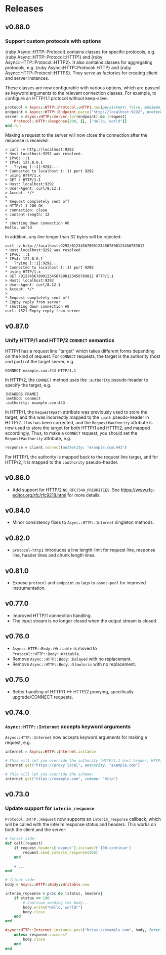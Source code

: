 # Releases

## v0.88.0

### Support custom protocols with options

{ruby Async::HTTP::Protocol} contains classes for specific protocols, e.g. {ruby Async::HTTP::Protocol::HTTP1} and {ruby Async::HTTP::Protocol::HTTP2}. It also contains classes for aggregating protocols, e.g. {ruby Async::HTTP::Protocol::HTTP} and {ruby Async::HTTP::Protocol::HTTPS}. They serve as factories for creating client and server instances.

These classes are now configurable with various options, which are passed as keyword arguments to the relevant connection classes. For example, to configure an HTTP/1.1 protocol without keep-alive:

``` ruby
protocol = Async::HTTP::Protocol::HTTP1.new(persistent: false, maximum_line_length: 32)
endpoint = Async::HTTP::Endpoint.parse("http://localhost:9292", protocol: protocol)
server = Async::HTTP::Server.for(endpoint) do |request|
	Protocol::HTTP::Response[200, {}, ["Hello, world"]]
end.run
```

Making a request to the server will now close the connection after the response is received:

    > curl -v http://localhost:9292
    * Host localhost:9292 was resolved.
    * IPv6: ::1
    * IPv4: 127.0.0.1
    *   Trying [::1]:9292...
    * Connected to localhost (::1) port 9292
    * using HTTP/1.x
    > GET / HTTP/1.1
    > Host: localhost:9292
    > User-Agent: curl/8.12.1
    > Accept: */*
    > 
    * Request completely sent off
    < HTTP/1.1 200 OK
    < connection: close
    < content-length: 12
    < 
    * shutting down connection #0
    Hello, world

In addition, any line longer than 32 bytes will be rejected:

    curl -v http://localhost:9292/012345678901234567890123456789012
    * Host localhost:9292 was resolved.
    * IPv6: ::1
    * IPv4: 127.0.0.1
    *   Trying [::1]:9292...
    * Connected to localhost (::1) port 9292
    * using HTTP/1.x
    > GET /012345678901234567890123456789012 HTTP/1.1
    > Host: localhost:9292
    > User-Agent: curl/8.12.1
    > Accept: */*
    > 
    * Request completely sent off
    * Empty reply from server
    * shutting down connection #0
    curl: (52) Empty reply from server

## v0.87.0

### Unify HTTP/1 and HTTP/2 `CONNECT` semantics

HTTP/1 has a request line "target" which takes different forms depending on the kind of request. For `CONNECT` requests, the target is the authority (host and port) of the target server, e.g.

    CONNECT example.com:443 HTTP/1.1

In HTTP/2, the `CONNECT` method uses the `:authority` pseudo-header to specify the target, e.g.

``` http
[HEADERS FRAME]
:method: connect
:authority: example.com:443
```

In HTTP/1, the `Request#path` attribute was previously used to store the target, and this was incorrectly mapped to the `:path` pseudo-header in HTTP/2. This has been corrected, and the `Request#authority` attribute is now used to store the target for both HTTP/1 and HTTP/2, and mapped accordingly. Thus, to make a `CONNECT` request, you should set the `Request#authority` attribute, e.g.

``` ruby
response = client.connect(authority: "example.com:443")
```

For HTTP/1, the authority is mapped back to the request line target, and for HTTP/2, it is mapped to the `:authority` pseudo-header.

## v0.86.0

  - Add support for HTTP/2 `NO_RFC7540_PRIORITIES`. See <https://www.rfc-editor.org/rfc/rfc9218.html> for more details.

## v0.84.0

  - Minor consistency fixes to `Async::HTTP::Internet` singleton methods.

## v0.82.0

  - `protocol-http1` introduces a line length limit for request line, response line, header lines and chunk length lines.

## v0.81.0

  - Expose `protocol` and `endpoint` as tags to `async-pool` for improved instrumentation.

## v0.77.0

  - Improved HTTP/1 connection handling.
  - The input stream is no longer closed when the output stream is closed.

## v0.76.0

  - `Async::HTTP::Body::Writable` is moved to `Protocol::HTTP::Body::Writable`.
  - Remove `Async::HTTP::Body::Delayed` with no replacement.
  - Remove `Async::HTTP::Body::Slowloris` with no replacement.

## v0.75.0

  - Better handling of HTTP/1 \<-\> HTTP/2 proxying, specifically upgrade/CONNECT requests.

## v0.74.0

### `Async::HTTP::Internet` accepts keyword arguments

`Async::HTTP::Internet` now accepts keyword arguments for making a request, e.g.

``` ruby
internet = Async::HTTP::Internet.instance

# This will let you override the authority (HTTP/1.1 host header, HTTP/2 :authority header):
internet.get("https://proxy.local", authority: "example.com")

# This will let you override the scheme:
internet.get("https://example.com", scheme: "http")
```

## v0.73.0

### Update support for `interim_response`

`Protocol::HTTP::Request` now supports an `interim_response` callback, which will be called with the interim response status and headers. This works on both the client and the server:

``` ruby
# Server side:
def call(request)
	if request.headers['expect'].include?('100-continue')
		request.send_interim_response(100)
	end
	
	# ...
end

# Client side:
body = Async::HTTP::Body::Writable.new

interim_repsonse = proc do |status, headers|
	if status == 100
		# Continue sending the body...
		body.write("Hello, world!")
		body.close
	end
end

Async::HTTP::Internet.instance.post("https://example.com", body, interim_response: interim_response) do |response|
	unless response.success?
		body.close
	end
end
```
